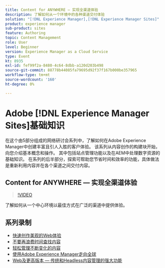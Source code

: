 ```yaml
---
title: Content for ANYWHERE — 实现全渠道体验
description: 了解如何从一个环境中的各种渠道交付体验
solution: "[!DNL Experience Manager],[!DNL Experience Manager Sites]"
product: experience manager
sub-product: sites
feature: Authoring
topic: Content Management
role: User
level: Beginner
version: Experience Manager as a Cloud Service
type: Event
kt: 8935
exl-id: fef99f2a-8480-4c64-8dbb-a120d203b498
source-git-commit: 88778b44085fa79695d92f37f167b000be357965
workflow-type: tm+mt
source-wordcount: '160'
ht-degree: 0%

---
```


# Adobe [!DNL Experience Manager Sites]基础知识

在这个由5部分组成的网络研讨会系列中，了解如何在Adobe Experience Manager中创建丰富且引人入胜的客户体验。 该系列从内容创作的构建块开始，向您介绍基本概念和操作。 其中包括站点管理功能以及在AEM中处理数字资源的基础知识。 在系列的后半部分，探索可帮助您节省时间和效率的功能，具体做法是重新利用内容并在各个渠道之间交付内容。

## Content for ANYWHERE — 实现全渠道体验

>[!VIDEO](https://video.tv.adobe.com/v/336982/?quality=12&learn=on&hidetitle=true)

了解如何从一个中心环境以最佳方式在广泛的渠道中提供体验。

## 系列录制

* [快速创作美观的Web体验](authoring-fundamentals.md)
* [不要再浪费时间查找内容](media-library-administration.md)
* [轻松管理不断变化的内容](collaboration-tools.md)
* [使用Adobe Experience Manager走向全球](multi-site-management-web-translation.md)
* [Web及更高版本 — 传统和Headless内容管理的强大功能](traditional-headless-content-management.md)
